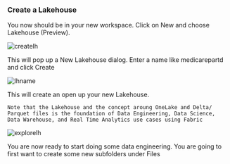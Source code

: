 ﻿### Create a Lakehouse

You now should be in your new workspace.  Click on New and choose Lakehouse (Preview).  

![createlh](https://raw.githubusercontent.com/datasnowman/fabriclakehouse/main/docs/medicarepartd/media/createlakehouse/createlh.png)

This will pop up a New Lakehouse dialog.  Enter a name like medicarepartd and click Create

![lhname](https://raw.githubusercontent.com/datasnowman/fabriclakehouse/main/docs/medicarepartd/media/createlakehouse/lhname.png)

This will create an open up your new Lakehouse.

```
Note that the Lakehouse and the concept aroung OneLake and Delta/
Parquet files is the foundation of Data Engineering, Data Science, 
Data Warehouse, and Real Time Analytics use cases using Fabric
```

![explorelh](https://raw.githubusercontent.com/datasnowman/fabriclakehouse/main/docs/medicarepartd/media/createlakehouse/explorelh.png)

You are now ready to start doing some data engineering.  You are 
going to first want to create some new subfolders under Files